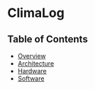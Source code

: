 # ClimaLog

## Table of Contents

- [Overview](#overview)
- [Architecture](#architecture)
- [Hardware](#hardware)
- [Software](#software)
